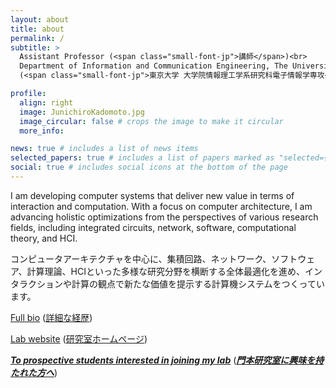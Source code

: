 ```yaml
---
layout: about
title: about
permalink: /
subtitle: >
  Assistant Professor (<span class="small-font-jp">講師</span>)<br>
  Department of Information and Communication Engineering, The University of Tokyo<br>
  (<span class="small-font-jp">東京大学 大学院情報理工学系研究科電子情報学専攻</span>)

profile:
  align: right
  image: JunichiroKadomoto.jpg
  image_circular: false # crops the image to make it circular
  more_info:

news: true # includes a list of news items
selected_papers: true # includes a list of papers marked as "selected={true}"
social: true # includes social icons at the bottom of the page
---
```


<p>I am developing computer systems that deliver new value in terms of interaction and computation. With a focus on computer architecture, I am advancing holistic optimizations from the perspectives of various research fields, including integrated circuits, network, software, computational theory, and HCI.</p>

<p class="small-font-jp">コンピュータアーキテクチャを中心に、集積回路、ネットワーク、ソフトウェア、計算理論、HCIといった多様な研究分野を横断する全体最適化を進め、インタラクションや計算の観点で新たな価値を提示する計算機システムをつくっています。</p>

<p><i class="fa-solid fa-address-card"></i> <a href="https://researchmap.jp/kadomoto?lang=en">Full bio</a> (<span class="small-font-jp"><a href="https://researchmap.jp/kadomoto">詳細な経歴</a></span>)</p>

<p><i class="fa-solid fa-globe"></i> <a href="https://www.mtl.t.u-tokyo.ac.jp/?lang=en">Lab website</a> (<span class="small-font-jp"><a href="https://www.mtl.t.u-tokyo.ac.jp/">研究室ホームページ</a></span>)</p>

<p><a href="blog/2024/lab/"><b><i>To prospective students interested in joining my lab</i></b></a> (<span class="small-font-jp"><a href="blog/2024/labj/"><b><i>門本研究室に興味を持たれた方へ</i></b></a></span>)</p>
